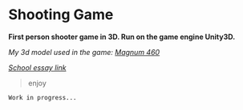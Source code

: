 # Shooting Game

__First person shooter game in 3D. Run on the game engine Unity3D.__

*My 3d model used in the game: [Magnum 460](https://github.com/TheGoodFella/magnum460Blend)*<br/>

*[School essay link](http://tesine.marconirovereto.it/dettagli.html?2016.5BI.9)*

>enjoy

```
Work in progress...
```
